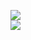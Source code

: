 [![](https://img.shields.io/badge/Made%20With-Github%20Spray-lightgrey.svg?style=for-the-badge&logo=github)](https://github.com/Annihil/github-spray#27777)  
[![](https://i.imgur.com/2DrTn0Z.gif)](https://github.com/Annihil/github-spray)